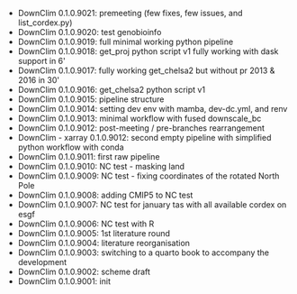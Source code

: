 -   DownClim 0.1.0.9021: premeeting (few fixes, few issues, and list_cordex.py)
-   DownClim 0.1.0.9020: test genobioinfo
-   DownClim 0.1.0.9019: full minimal working python pipeline
-   DownClim 0.1.0.9018: get_proj python script v1 fully working with dask support in 6'
-   DownClim 0.1.0.9017: fully working get_chelsa2 but without pr 2013 & 2016 in 30'
-   DownClim 0.1.0.9016: get_chelsa2 python script v1
-   DownClim 0.1.0.9015: pipeline structure
-   DownClim 0.1.0.9014: setting dev env with mamba, dev-dc.yml, and renv
-   DownClim 0.1.0.9013: minimal workflow with fused downscale_bc
-   DownClim 0.1.0.9012: post-meeting / pre-branches rearrangement
-   DownClim - xarray 0.1.0.9012: second empty pipeline with simplified python workflow with conda
-   DownClim 0.1.0.9011: first raw pipeline
-   DownClim 0.1.0.9010: NC test - masking land
-   DownClim 0.1.0.9009: NC test - fixing coordinates of the rotated North Pole
-   DownClim 0.1.0.9008: adding CMIP5 to NC test
-   DownClim 0.1.0.9007: NC test for january tas with all available cordex on esgf
-   DownClim 0.1.0.9006: NC test with R
-   DownClim 0.1.0.9005: 1st literature round
-   DownClim 0.1.0.9004: literature reorganisation
-   DownClim 0.1.0.9003: switching to a quarto book to accompany the development
-   DownClim 0.1.0.9002: scheme draft
-   DownClim 0.1.0.9001: init
